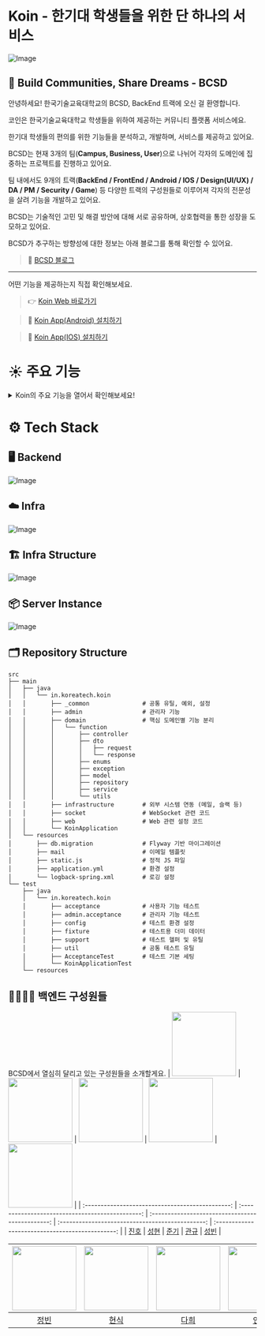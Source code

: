 # Koin - 한기대 학생들을 위한 단 하나의 서비스

![Image](https://github.com/user-attachments/assets/67226e2d-ae4b-4775-8075-3ec262550373)

## 👋 Build Communities, Share Dreams - BCSD
안녕하세요! 한국기술교육대학교의 BCSD, BackEnd 트랙에 오신 걸 환영합니다.

코인은 한국기술교육대학교 학생들을 위하여 제공하는 커뮤니티 플랫폼 서비스에요.

한기대 학생들의 편의를 위한 기능들을 분석하고, 개발하며, 서비스를 제공하고 있어요.

BCSD는 현재 3개의 팀(**Campus, Business, User**)으로 나뉘어 각자의 도메인에 집중하는 프로젝트를 진행하고 있어요.

팀 내에서도 9개의 트랙(**BackEnd / FrontEnd / Android / IOS / Design(UI/UX) / DA / PM / Security / Game**) 등 다양한 트랙의 구성원들로 이루어져 각자의 전문성을 살려 기능을 개발하고 있어요.

BCSD는 기술적인 고민 및 해결 방안에 대해 서로 공유하며, 상호협력을 통한 성장을 도모하고 있어요.

BCSD가 추구하는 방향성에 대한 정보는 아래 블로그를 통해 확인할 수 있어요.

> 📝 [BCSD 블로그](https://blog.bcsdlab.com/introduce)

---

어떤 기능을 제공하는지 직접 확인해보세요.

> 👉 [Koin Web 바로가기](https://koreatech.in/)

> 🤖 [Koin App(Android) 설치하기](https://play.google.com/store/apps/details?id=in.koreatech.koin&hl=ko)

> 🍎 [Koin App(IOS) 설치하기](https://apps.apple.com/bh/app/%EC%BD%94%EC%9D%B8-koreatech-in-%ED%95%9C%EA%B8%B0%EB%8C%80-%EC%BB%A4%EB%AE%A4%EB%8B%88%ED%8B%B0/id1500848622)

# ☀️ 주요 기능
<details>
<summary> Koin의 주요 기능을 열어서 확인해보세요!</summary>

<br/>

![Image](https://github.com/user-attachments/assets/0a259345-9ef9-46a5-8979-dd806a4dcdf5)

![Image](https://github.com/user-attachments/assets/0f0fc4a9-4cc3-453c-9180-ca1197055531)

![Image](https://github.com/user-attachments/assets/360d64a7-e9b6-4cf1-b1e4-b14b2fdd7770)

![Image](https://github.com/user-attachments/assets/20013730-9d9a-4721-8280-d228dd578c46)

![Image](https://github.com/user-attachments/assets/f5d843d5-f965-43fb-9b3b-7a0fa155e62f)

![Image](https://github.com/user-attachments/assets/c1dbc16e-caba-45cc-8083-aa7fb108f9db)

![Image](https://github.com/user-attachments/assets/a9b21c01-2473-46bf-92e1-69b44c789641)

![Image](https://github.com/user-attachments/assets/2a50b172-2d94-4c60-a4f3-cf58fd8e80e9)

![Image](https://github.com/user-attachments/assets/0a991cd2-55e5-4ec6-ac72-167b8afb3833)

</details>

# ⚙️ Tech Stack

## 🖥️ Backend
![Image](https://github.com/user-attachments/assets/12e777f1-975a-439b-8701-3efe50f3fb92)

## ☁️ Infra
![Image](https://github.com/user-attachments/assets/ddafef08-6b11-4fa2-af7d-c6693df05c2e)

## 🏗️ Infra Structure
![Image](https://github.com/user-attachments/assets/7a45ac14-6263-4e78-bf86-fcd86559825e)

## 📦 Server Instance
![Image](https://github.com/user-attachments/assets/57f12fc8-ded3-42f4-be88-ac2287d891d2)

## 🗂️ Repository Structure
```
src
├── main
│   ├── java
│   │   └── in.koreatech.koin
│   │       ├── _common               # 공통 유틸, 예외, 설정
│   │       ├── admin                 # 관리자 기능
│   │       ├── domain                # 핵심 도메인별 기능 분리
│   │       │   └── function
│   │       │       ├── controller
│   │       │       ├── dto
│   │       │       │   ├── request
│   │       │       │   └── response
│   │       │       ├── enums
│   │       │       ├── exception
│   │       │       ├── model
│   │       │       ├── repository
│   │       │       ├── service
│   │       │       └── utils
│   │       ├── infrastructure        # 외부 시스템 연동 (메일, 슬랙 등)
│   │       ├── socket                # WebSocket 관련 코드
│   │       ├── web                   # Web 관련 설정 코드
│   │       └── KoinApplication       
│   └── resources
│       ├── db.migration              # Flyway 기반 마이그레이션
│       ├── mail                      # 이메일 템플릿
│       ├── static.js                 # 정적 JS 파일
│       ├── application.yml           # 환경 설정
│       └── logback-spring.xml        # 로깅 설정
└── test
    ├── java
    │   └── in.koreatech.koin
    │       ├── acceptance            # 사용자 기능 테스트
    │       ├── admin.acceptance      # 관리자 기능 테스트
    │       ├── config                # 테스트 환경 설정
    │       ├── fixture               # 테스트용 더미 데이터
    │       ├── support               # 테스트 헬퍼 및 유틸
    │       ├── util                  # 공통 테스트 유틸
    │       ├── AcceptanceTest        # 테스트 기본 세팅
    │       └── KoinApplicationTest
    └── resources
```

## 🧑‍🧑‍🧒‍🧒 백엔드 구성원들
BCSD에서 열심히 달리고 있는 구성원들을 소개할게요.
| <img src="https://github.com/user-attachments/assets/7f3ce35a-0b5d-4755-b5c3-2baef4a2677f" width="130" height="130"> | <img src="https://github.com/user-attachments/assets/530d5b55-26a0-4b85-ac65-d0da0e5f895a" width="130" height="130"> | <img src="https://github.com/user-attachments/assets/74c64b62-bf71-44d0-b08b-0f0ff0c58840" width="130" height="130"> | <img src="https://github.com/user-attachments/assets/1210988c-4ed0-4759-949c-b435bb81e803" width="130" height="130"> | <img src="https://github.com/user-attachments/assets/25e3bc7a-0c9e-4fca-97f8-6bbfb45079ee" width="130" height="130"> |
| :----------------------------------------------: | :----------------------------------------------: | :----------------------------------------------: | :----------------------------------------------: | :----------------------------------------------: |
|      [진호](https://github.com/BaeJinho4028)       |      [성현](https://github.com/krSeonghyeon)       |      [준기](https://github.com/dradnats1012)       |      [관규](https://github.com/Soundbar91)       |      [성빈](https://github.com/ImTotem)       |

| <img src="https://github.com/user-attachments/assets/d0ae5872-2ae6-45f8-aae8-fa053fa475e5" width="130" height="130"> | <img src="https://github.com/user-attachments/assets/b3373849-7ed8-46a3-81f2-fdae8e52d82a" width="130" height="130"> | <img src="https://github.com/user-attachments/assets/740ba508-ff2a-48e9-8efe-81635dd310ff" width="130" height="130"> | <img src="https://github.com/user-attachments/assets/b217bbd3-9a6e-4262-abd3-46acb1fd3cbd" width="130" height="130"> | <img src="https://github.com/user-attachments/assets/6068f003-71cc-4119-93bf-97c9a27ed256" width="130" height="130"> |
| :----------------------------------------------: | :----------------------------------------------: | :----------------------------------------------: | :----------------------------------------------: | :----------------------------------------------: |
|      [정빈](https://github.com/duehee)       |      [현식](https://github.com/Choon0414)       |      [다희](https://github.com/daheeParkk)       |      [인화](https://github.com/kih1015)       |      [두현](https://github.com/DHkimgit)      |

